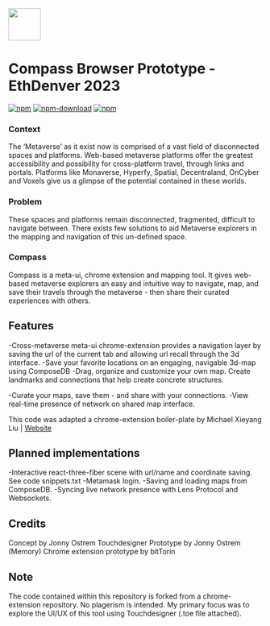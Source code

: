 
<img src="src/assets/img/icon-128.png" width="64"/>

# Compass Browser Prototype - EthDenver 2023

[![npm](https://img.shields.io/npm/v/chrome-extension-boilerplate-react)](https://www.npmjs.com/package/chrome-extension-boilerplate-react)
[![npm-download](https://img.shields.io/npm/dw/chrome-extension-boilerplate-react)](https://www.npmjs.com/package/chrome-extension-boilerplate-react)
[![npm](https://img.shields.io/npm/dm/chrome-extension-boilerplate-react)](https://www.npmjs.com/package/chrome-extension-boilerplate-react)


### Context

The ‘Metaverse’ as it exist now is comprised of a vast field of disconnected spaces and platforms. Web-based metaverse platforms offer the greatest accessibility and possibility for cross-platform travel, through links and portals. Platforms like Monaverse, Hyperfy, Spatial, Decentraland, OnCyber and Voxels give us a glimpse of the potential contained in these worlds.

### Problem

These spaces and platforms remain disconnected, fragmented, difficult to navigate between. There exists few solutions to aid Metaverse explorers in the mapping and navigation of this un-defined space.

### Compass

Compass is a meta-ui, chrome extension and mapping tool. It gives web-based metaverse explorers an easy and intuitive way to navigate, map, and save their travels through the metaverse - then share their curated experiences with others.

## Features


-Cross-metaverse meta-ui chrome-extension provides a navigation layer by saving the url of the current tab and allowing url recall through the 3d interface.
-Save your favorite locations on an engaging, navigable 3d-map using ComposeDB
-Drag, organize and customize your own map. Create landmarks and connections that help create concrete structures.

-Curate your maps, save them - and share with your connections.
-View real-time presence of network on shared map interface. 

This code was adapted a chrome-extension boiler-plate by Michael Xieyang Liu | [Website](https://lxieyang.github.io)

## Planned implementations
-Interactive react-three-fiber scene with url/name and coordinate saving.
	See code snippets.txt
-Metamask login.
-Saving and loading maps from ComposeDB.
-Syncing live network presence with Lens Protocol and Websockets.



## Credits
Concept by Jonny Ostrem
Touchdesigner Prototype by Jonny Ostrem (Memory)
Chrome extension prototype by bitTorin

## Note
The code contained within this repository is forked from a chrome-extension repository. No plagerism is intended. My primary focus was to explore the UI/UX of this tool using Touchdesigner (.toe file attached).
